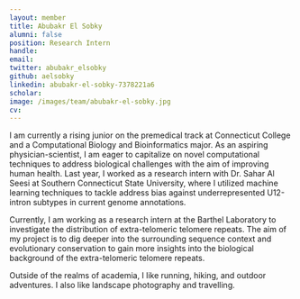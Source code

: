 ```yaml
---
layout: member
title: Abubakr El Sobky
alumni: false
position: Research Intern
handle:
email: 
twitter: abubakr_elsobky
github: aelsobky
linkedin: abubakr-el-sobky-7378221a6
scholar: 
image: /images/team/abubakr-el-sobky.jpg
cv:
---
```


I am currently a rising junior on the premedical track at Connecticut College and a Computational Biology and Bioinformatics major. As an aspiring physician-scientist, I am eager to capitalize on novel computational techniques to address biological challenges with the aim of improving human health. Last year, I worked as a research intern with Dr. Sahar Al Seesi at Southern Connecticut State University, where I utilized machine learning techniques to tackle address bias against underrepresented U12-intron subtypes in current genome annotations.

Currently, I am working as a research intern at the Barthel Laboratory to investigate the distribution of extra-telomeric telomere repeats. The aim of my project is to dig deeper into the surrounding sequence context and evolutionary conservation to gain more insights into the biological background of the extra-telomeric telomere repeats.

Outside of the realms of academia, I like running, hiking, and outdoor adventures. I also like landscape photography and travelling.